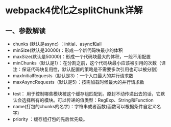 # webpack4优化之splitChunk详解

## 一、参数解读

* chunks (默认是async) ：initial、async和all
* minSize(默认是30000)：形成一个新代码块最小的体积
* maxSize(默认是50000)：形成一个代码块最大的体积，一般不用配置
* minChunks（默认是1）：在分割之前，这个代码块最小应该被引用的次数（译注：保证代码块复用性，默认配置的策略是不需要多次引用也可以被分割）
* maxInitialRequests（默认是3）：一个入口最大的并行请求数
* maxAsyncRequests（默认是5）：按需加载时候最大的并行请求数
* 
* test： 用于控制哪些模块被这个缓存组匹配到。原封不动传递出去的话，它默认会选择所有的模块。可以传递的值类型：RegExp、String和Function
* name(打包的chunks的名字)：字符串或者函数(函数可以根据条件自定义名字)
* priority ：缓存组打包的先后优先级。